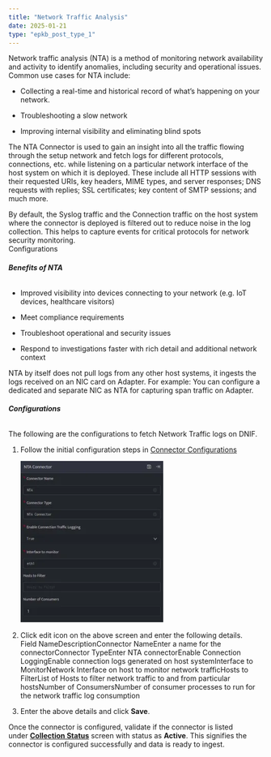 ```yaml
---
title: "Network Traffic Analysis"
date: 2025-01-21
type: "epkb_post_type_1"
---
```


Network traffic analysis (NTA) is a method of monitoring network availability and activity to identify anomalies, including security and operational issues. Common use cases for NTA include:

- Collecting a real-time and historical record of what’s happening on your network.

- Troubleshooting a slow network

- Improving internal visibility and eliminating blind spots

The NTA Connector is used to gain an insight into all the traffic flowing through the setup network and fetch logs for different protocols, connections, etc. while listening on a particular network interface of the host system on which it is deployed. These include all HTTP sessions with their requested URIs, key headers, MIME types, and server responses; DNS requests with replies; SSL certificates; key content of SMTP sessions; and much more.

By default, the Syslog traffic and the Connection traffic on the host system where the connector is deployed is filtered out to reduce noise in the log collection. This helps to capture events for critical protocols for network security monitoring.  
Configurations

###### **Benefits of NTA**

- Improved visibility into devices connecting to your network (e.g. IoT devices, healthcare visitors)

- Meet compliance requirements

- Troubleshoot operational and security issues

- Respond to investigations faster with rich detail and additional network context

NTA by itself does not pull logs from any other host systems, it ingests the logs received on an NIC card on Adapter. For example: You can configure a dedicated and separate NIC as NTA for capturing span traffic on Adapter.

###### **Configurations**

The following are the configurations to fetch Network Traffic logs on DNIF.‌

1. Follow the initial configuration steps in [Connector Configurations](https://dnif.it/kb/connectors/how-to-configure-connectors/)  
      
    ![image 1-Nov-16-2023-09-44-10-5159-AM](./Network-Traffic-img/Network-Traffic-1.webp)  
      
    

3. Click edit icon on the above screen and enter the following details.  
    Field NameDescriptionConnector NameEnter a name for the connectorConnector TypeEnter NTA connectorEnable Connection LoggingEnable connection logs generated on host systemInterface to MonitorNetwork Interface on host to monitor network trafficHosts to FilterList of Hosts to filter network traffic to and from particular hostsNumber of ConsumersNumber of consumer processes to run for the network traffic log consumption

5. Enter the above details and click **Save**.

Once the connector is configured, validate if the connector is listed under **[Collection Status](https://dnif.it/kb/operations/collection-status/)** screen with status as **Active**. This signifies the connector is configured successfully and data is ready to ingest.
